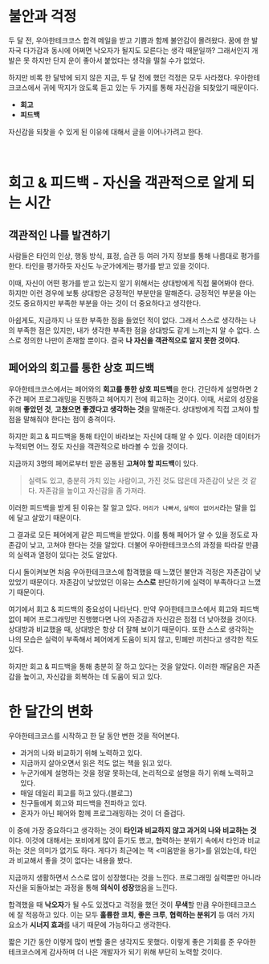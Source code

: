 # 불안과 걱정

두 달 전, 우아한테크코스 합격 메일을 받고 기쁨과 함께 불안감이 몰려왔다. 꿈에 한 발자국 다가감과 동시에 어쩌면 낙오자가 될지도 모른다는 생각 때문일까? 그래서인지 개발은 못 하지만 단지 운이 좋아서 붙었다는 생각을 떨칠 수가 없었다.


하지만 비록 한 달밖에 되지 않은 지금, 두 달 전에 했던 걱정은 모두 사라졌다. 우아한테크코스에서 귀에 딱지가 앉도록 듣고 있는 두 가지를 통해 자신감을 되찾았기 때문이다.

- **회고**
- **피드백**

자신감을 되찾을 수 있게 된 이유에 대해서 글을 이어나가려고 한다.

<br>

# 회고 & 피드백 - 자신을 객관적으로 알게 되는 시간

## 객관적인 나를 발견하기

사람들은 타인의 인상, 행동 방식, 표정, 습관 등 여러 가지 정보를 통해 나름대로 평가를 한다. 타인을 평가하듯 자신도 누군가에게는 평가를 받고 있을 것이다.

이때, 자신이 어떤 평가를 받고 있는지 알기 위해서는 상대방에게 직접 물어봐야 한다. 하지만 이런 경우에 보통 상대방은 긍정적인 부분만을 말해준다. 긍정적인 부분을 아는 것도 중요하지만 부족한 부분을 아는 것이 더 중요하다고 생각한다.

아쉽게도, 지금까지 나 또한 부족한 점을 들었던 적이 없다. 그래서 스스로 생각하는 나의 부족한 점은 있지만, 내가 생각한 부족한 점을 상대방도 같게 느끼는지 알 수 없다. 스스로 정의한 나만이 존재할 뿐이다. 결국 **나 자신을 객관적으로 알지 못한 것이다.**

## 페어와의 회고를 통한 상호 피드백

우아한테크코스에서는 페어와의 **회고를 통한 상호 피드백**을 한다. 간단하게 설명하면 2주간 페어 프로그래밍을 진행하고 헤어지기 전에 회고하는 것이다. 이때, 서로의 성장을 위해 **좋았던 것**, **고쳤으면 좋겠다고 생각하는 것**을 말해준다. 상대방에게 직접 고쳐야 할 점을 말해줘야 한다는 점이 충격이다.

하지만 회고 & 피드백을 통해 타인이 바라보는 자신에 대해 알 수 있다. 이러한 데이터가 누적되면 어느 정도 자신을 객관적으로 바라볼 수 있을 것이다.

지금까지 3명의 페어로부터 받은 공통된 **고쳐야 할 피드백**이 있다.

> 실력도 있고, 충분히 가치 있는 사람이고, 가진 것도 많은데 자존감이 낮은 것 같다. 자존감을 높이고 자신감을 좀 가져라.

이러한 피드백을 받게 된 이유는 잘 알고 있다. `머리가 나빠서`, `실력이 없어서`라는 말을 입에 달고 살았기 때문이다.

그 결과로 모든 페어에게 같은 피드백을 받았다. 이를 통해 페어가 알 수 있을 정도로 자존감이 낮고, 고쳐야 한다는 것을 알았다. 더불어 우아한테크코스의 과정을 따라갈 만큼의 실력과 열정이 있다는 것도 알았다.

다시 돌이켜보면 처음 우아한테크코스에 합격했을 때 느꼈던 불안과 걱정은 자존감이 낮았었기 때문이다. 자존감이 낮았었던 이유는 **스스로** 판단하기에 실력이 부족하다고 느꼈기 때문이다.

여기에서 회고 & 피드백의 중요성이 나타난다. 만약 우아한테크코스에서 회고와 피드백 없이 페어 프로그래밍만 진행했다면 나의 자존감과 자신감은 점점 더 낮아졌을 것이다. 상대방과 비교했을 때, 상대방은 항상 더 잘해 보이기 때문이다. 또한 스스로 생각하는 나의 모습은 실력이 부족해서 페어에게 도움이 되지 않고, 민폐만 끼친다고 생각한 적도 있다.

하지만 회고 & 피드백을 통해 충분히 잘 하고 있다는 것을 알았다. 이러한 깨달음은 자존감을 높이고, 자신감을 회복하는 데 도움이 되고 있다.

# 한 달간의 변화

우아한테크코스를 시작하고 한 달 동안 변한 것을 적어본다.

- 과거의 나와 비교하기 위해 노력하고 있다.
- 지금까지 살아오면서 읽은 적도 없는 책을 읽고 있다.
- 누군가에게 설명하는 것을 정말 못하는데, 논리적으로 설명을 하기 위해 노력하고 있다.
- 매일 데일리 회고를 하고 있다.(블로그)
- 친구들에게 회고와 피드백을 전파하고 있다.
- 혼자가 아닌 페어와 함께 프로그래밍하는 것이 더 즐겁다.

이 중에 가장 중요하다고 생각하는 것이 **타인과 비교하지 않고 과거의 나와 비교하는 것**이다. 이것에 대해서는 포비에게 많이 듣기도 했고, 협력하는 분위기 속에서 타인과 비교하는 것은 의미가 없기도 하다. 게다가 최근에는 책 <미움받을 용기>를 읽었는데, 타인과 비교해서 좋을 것이 없다는 내용을 봤다.

지금까지 생활하면서 스스로 많이 성장했다는 것을 느낀다. 프로그래밍 실력뿐만 아니라 자신을 되돌아보는 과정을 통해 **의식이 성장**했음을 느낀다.

합격했을 때 **낙오자**가 될 수도 있겠다고 걱정을 했던 것이 **무색**할 만큼 우아한테크코스에 잘 적응하고 있다. 이는 모두 **훌륭한 코치**, **좋은 크루**, **협력하는 분위기** 등 여러 가지 요소가 **시너지 효과**를 내기 때문에 가능하다고 생각한다.

짧은 기간 동안 이렇게 많이 변할 줄은 생각지도 못했다. 이렇게 좋은 기회를 준 우아한테크코스에게 감사하며 더 나은 개발자가 되기 위해 부단히 노력할 것이다.
